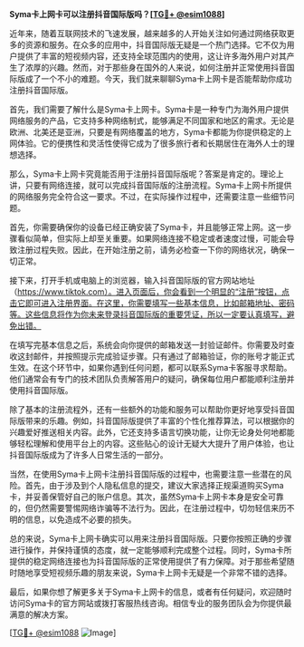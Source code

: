 **Syma卡上网卡可以注册抖音国际版吗？[[TG💪+ @esim1088](https://t.me/s/esim1088)]**

近年来，随着互联网技术的飞速发展，越来越多的人开始关注如何通过网络获取更多的资源和服务。在众多的应用中，抖音国际版无疑是一个热门选择。它不仅为用户提供了丰富的短视频内容，还支持全球范围内的使用，这让许多海外用户对其产生了浓厚的兴趣。然而，对于那些身在国外的人来说，如何注册并正常使用抖音国际版成了一个不小的难题。今天，我们就来聊聊Syma卡上网卡是否能帮助你成功注册抖音国际版。

首先，我们需要了解什么是Syma卡上网卡。Syma卡是一种专门为海外用户提供网络服务的产品，它支持多种网络制式，能够满足不同国家和地区的需求。无论是欧洲、北美还是亚洲，只要是有网络覆盖的地方，Syma卡都能为你提供稳定的上网体验。它的便携性和灵活性使得它成为了很多旅行者和长期居住在海外人士的理想选择。

那么，Syma卡上网卡究竟能否用于注册抖音国际版呢？答案是肯定的。理论上讲，只要有网络连接，就可以完成抖音国际版的注册流程。Syma卡上网卡所提供的网络服务完全符合这一要求。不过，在实际操作过程中，还需要注意一些细节问题。

首先，你需要确保你的设备已经正确安装了Syma卡，并且能够正常上网。这一步骤看似简单，但实际上却至关重要。如果网络连接不稳定或者速度过慢，可能会导致注册过程失败。因此，在开始注册之前，请务必检查一下你的网络状况，确保一切正常。

接下来，打开手机或电脑上的浏览器，输入抖音国际版的官方网站地址（https://www.tiktok.com）。进入页面后，你会看到一个明显的“注册”按钮，点击它即可进入注册界面。在这里，你需要填写一些基本信息，比如邮箱地址、密码等。这些信息将作为你未来登录抖音国际版的重要凭证，所以一定要认真填写，避免出错。

在填写完基本信息之后，系统会向你提供的邮箱发送一封验证邮件。你需要及时查收这封邮件，并按照提示完成验证步骤。只有通过了邮箱验证，你的账号才能正式生效。在这个环节中，如果你遇到任何问题，都可以联系Syma卡客服寻求帮助。他们通常会有专门的技术团队负责解答用户的疑问，确保每位用户都能顺利注册并使用抖音国际版。

除了基本的注册流程外，还有一些额外的功能和服务可以帮助你更好地享受抖音国际版带来的乐趣。例如，抖音国际版提供了丰富的个性化推荐算法，可以根据你的兴趣爱好推送相关内容。此外，它还支持多语言切换功能，让你无论身处何地都能够轻松理解和使用平台上的内容。这些贴心的设计无疑大大提升了用户体验，也让抖音国际版成为了许多人日常生活的一部分。

当然，在使用Syma卡上网卡注册抖音国际版的过程中，也需要注意一些潜在的风险。首先，由于涉及到个人隐私信息的提交，建议大家选择正规渠道购买Syma卡，并妥善保管好自己的账户信息。其次，虽然Syma卡上网卡本身是安全可靠的，但仍然需要警惕网络诈骗等不法行为。因此，在注册过程中，切勿轻信来历不明的信息，以免造成不必要的损失。

总的来说，Syma卡上网卡确实可以用来注册抖音国际版。只要你按照正确的步骤进行操作，并保持谨慎的态度，就一定能够顺利完成整个过程。同时，Syma卡所提供的稳定网络连接也为抖音国际版的正常使用提供了有力保障。对于那些希望随时随地享受短视频乐趣的朋友来说，Syma卡上网卡无疑是一个非常不错的选择。

最后，如果你想了解更多关于Syma卡上网卡的信息，或者有任何疑问，欢迎随时访问Syma卡的官方网站或拨打客服热线咨询。相信专业的服务团队会为你提供最满意的解决方案。

[[TG💪+ @esim1088](https://t.me/s/esim1088) ![Image](https://i.postimg.cc/4NQfJmqS/Snipaste-2025-05-13-00-14-12.png)]